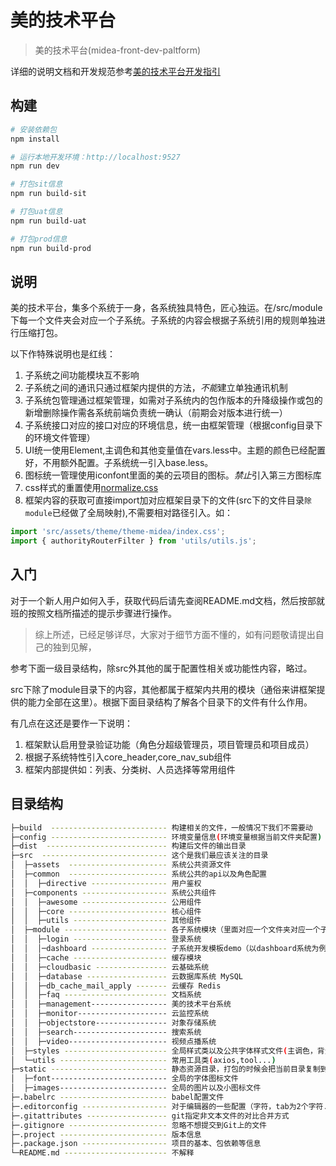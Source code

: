# 美的技术平台 
> 美的技术平台(midea-front-dev-paltform) 

详细的说明文档和开发规范参考[美的技术平台开发指引](http://123.58.34.247:8081/docs/index.html)

## 构建

``` bash
# 安装依赖包 
npm install

# 运行本地开发环境：http://localhost:9527
npm run dev

# 打包sit信息
npm run build-sit

# 打包uat信息
npm run build-uat

# 打包prod信息
npm run build-prod
```

## 说明

美的技术平台，集多个系统于一身，各系统独具特色，匠心独运。在/src/module下每一个文件夹会对应一个子系统。子系统的内容会根据子系统引用的规则单独进行压缩打包。

以下作特殊说明也是红线：

1. 子系统之间功能模块互不影响
2. 子系统之间的通讯只通过框架内提供的方法，*不能*建立单独通讯机制
3. 子系统包管理通过框架管理，如需对子系统内的包作版本的升降级操作或包的新增删除操作需各系统前端负责统一确认（前期会对版本进行统一）
4. 子系统接口对应的接口对应的环境信息，统一由框架管理（根据config目录下的环境文件管理）
5. UI统一使用Element,主调色和其他变量值在vars.less中。主题的颜色已经配置好，不用额外配置。子系统统一引入base.less。
6. 图标统一管理使用iconfont里面的美的云项目的图标。*禁止*引入第三方图标库
7. css样式的重置使用[normalize.css](http://necolas.github.io/normalize.css/)
8. 框架内容的获取可直接import加对应框架目录下的文件(src下的文件目录`除module`已经做了全局映射),不需要相对路径引入。如：

```javascript 
import 'src/assets/theme/theme-midea/index.css';
import { authorityRouterFilter } from 'utils/utils.js';
```

## 入门

对于一个新人用户如何入手，获取代码后请先查阅README.md文档，然后按部就班的按照文档所描述的提示步骤进行操作。

> 综上所述，已经足够详尽，大家对于细节方面不懂的，如有问题敬请提出自己的独到见解，

参考下面一级目录结构，除src外其他的属于配置性相关或功能性内容，略过。

src下除了module目录下的内容，其他都属于框架内共用的模块（通俗来讲框架提供的能力全部在这里）。根据下面目录结构了解各个目录下的文件有什么作用。

有几点在这还是要作一下说明：

1. 框架默认启用登录验证功能（角色分超级管理员，项目管理员和项目成员）
2. 根据子系统特性引入core_header,core_nav_sub组件
3. 框架内部提供如：列表、分类树、人员选择等常用组件

## 目录结构
```bash
├─build  -------------------------- 构建相关的文件，一般情况下我们不需要动
├─config -------------------------- 环境变量信息(环境变量根据当前文件夹配置)
├─dist  --------------------------- 构建后文件的输出目录
├─src  ---------------------------- 这个是我们最应该关注的目录
│  ├─assets  ---------------------- 系统公共资源文件
│  ├─common  ---------------------- 系统公共的api以及角色配置
│  │  ├─directive ----------------- 用户鉴权
│  ├─components ------------------- 系统公共组件
│  │  ├─awesome ------------------- 公用组件
│  │  ├─core ---------------------- 核心组件
│  │  ├─utils --------------------- 其他组件
│  ├─module ----------------------- 各子系统模块（里面对应一个文件夹对应一个子系统）
│  │  ├─login --------------------- 登录系统 
│  │  │─dashboard ----------------- 子系统开发模板demo（以dashboard系统为例）
│  │  ├─cache --------------------- 缓存模块
│  │  ├─cloudbasic ---------------- 云基础系统
│  │  ├─database ------------------ 云数据库系统 MySQL
│  │  ├─db_cache_mail_apply ------- 云缓存 Redis
│  │  ├─faq ----------------------- 文档系统
│  │  ├─management----------------- 美的技术平台系统
│  │  ├─monitor-------------------- 云监控系统
│  │  ├─objectstore---------------- 对象存储系统
│  │  ├─search--------------------- 搜索系统
│  │  ├─video---------------------- 视频点播系统
│  ├─styles ----------------------- 全局样式类以及公共字体样式文件(主调色，背景色的变量、全局的reset样式...)
│  └─utils ------------------------ 常用工具类(axios,tool...)
├─static -------------------------- 静态资源目录，打包的时候会把当前目录复制到项目根目录
│  ├─font-------------------------- 全局的字体图标文件
│  ├─images------------------------ 全局的图片以及小图标文件
├─.babelrc ------------------------ babel配置文件
├─.editorconfig ------------------- 对于编辑器的一些配置（字符，tab为2个字符...）
├─.gitattributes ------------------ git指定非文本文件的对比合并方式
├─.gitignore ---------------------- 忽略不想提交到Git上的文件
├─.project ------------------------ 版本信息
├─.package.json ------------------- 项目的基本、包依赖等信息
└─README.md ----------------------- 不解释

```
